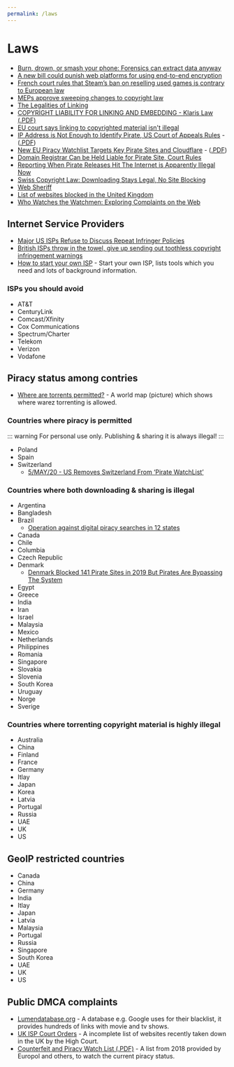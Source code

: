```yaml
---
permalink: /laws
---
```


# Laws

- [Burn, drown, or smash your phone: Forensics can extract data anyway](https://www.zdnet.com/article/burn-drown-or-smash-your-phone-forensics-can-extract-data-anyway/)
- [A new bill could punish web platforms for using end-to-end encryption](https://www.theverge.com/2020/1/31/21116788/earn-it-act-section-230-lindsey-graham-draft-bill-encryption)
- [French court rules that Steam’s ban on reselling used games is contrary to European law](https://www.polygon.com/2019/9/19/20874384/french-court-steam-valve-used-games-eu-law)
- [MEPs approve sweeping changes to copyright law](https://www.theguardian.com/media/2019/mar/26/meps-approve-sweeping-changes-to-copyright-law-european-copyright-directive)
- [The Legalities of Linking](https://www.lifewire.com/legalities-of-linking-3468972)
- [COPYRIGHT LIABILITY FOR LINKING AND EMBEDDING - Klaris Law (.PDF)](https://klarislaw.com/wp-content/uploads/klarislaw-copyright-liability-for-linking-and-embedding.pdf)
- [EU court says linking to copyrighted material isn't illegal](https://www.engadget.com/2016/04/08/eu-court-linking-copyrighted-content-is-legal/)
- [IP Address is Not Enough to Identify Pirate, US Court of Appeals Rules](https://torrentfreak.com/ip-address-is-not-enough-to-identify-pirate-us-court-of-appeals-rules-180828/) - ([.PDF](https://cdn.ca9.uscourts.gov/datastore/opinions/2018/08/27/17-35041.pdf))
- [New EU Piracy Watchlist Targets Key Pirate Sites and Cloudflare](https://torrentfreak.com/new-eu-piracy-watchlist-targets-key-pirate-sites-and-cloudflare-181210/) - ([.PDF](https://torrentfreak.com/images/tradoc_157564.pdf))
- [Domain Registrar Can be Held Liable for Pirate Site, Court Rules](https://torrentfreak.com/domain-registrar-can-be-held-liable-for-pirate-site-court-rules-181224/)
- [Reporting When Pirate Releases Hit The Internet is Apparently Illegal Now](https://torrentfreak.com/reporting-when-pirate-releases-hit-the-internet-is-apparently-illegal-now-190101/)
- [Swiss Copyright Law: Downloading Stays Legal, No Site Blocking](https://torrentfreak.com/swiss-copyright-law-downloading-stays-legal-no-site-blocking/)
- [Web Sheriff](https://en.wikipedia.org/wiki/Web_Sheriff)
- [List of websites blocked in the United Kingdom](https://en.wikipedia.org/wiki/List_of_websites_blocked_in_the_United_Kingdom)
- [Who Watches the Watchmen: Exploring Complaints on the Web](https://arxiv.org/abs/1902.05796)

## Internet Service Providers

- [Major US ISPs Refuse to Discuss Repeat Infringer Policies](https://torrentfreak.com/major-us-isps-refuse-to-discuss-repeat-infringer-policies-190912/)
- [British ISPs throw in the towel, give up sending out toothless copyright infringement warnings](https://www.theregister.co.uk/2019/07/20/creative_content_piracy/)
- [How to start your own ISP](https://startyourownisp.com/) - Start your own ISP, lists tools which you need and lots of background information.

### ISPs you should avoid

- AT&T
- CenturyLink
- Comcast/Xfinity
- Cox Communications
- Spectrum/Charter
- Telekom
- Verizon
- Vodafone

## Piracy status among contries

- [Where are torrents permitted?](https://i.imgur.com/3fHyG2S.png) - A world map (picture) which shows where warez torrenting is allowed.

### Countries where piracy is permitted

::: warning
For personal use only. Publishing & sharing it is always illegal!
:::

- Poland
- Spain
- Switzerland
  - [5/MAY/20 - US Removes Switzerland From ‘Pirate WatchList’](https://torrentfreak.com/us-removes-switzerland-from-pirate-watchlist-200550/)

### Countries where both downloading & sharing is illegal

- Argentina
- Bangladesh
- Brazil
  - [Operation against digital piracy searches in 12 states](https://g1.globo.com/sp/sao-paulo/noticia/2019/11/01/policia-civil-deflagra-operacao-contra-pirataria-digital-em-sp.ghtml)
- Canada
- Chile
- Columbia
- Czech Republic
- Denmark
  - [Denmark Blocked 141 Pirate Sites in 2019 But Pirates Are Bypassing The System](https://torrentfreak.com/denmark-blocked-141-pirate-sites-in-2019-but-pirates-are-bypassing-the-system-200503/)
- Egypt
- Greece
- India
- Iran
- Israel
- Malaysia
- Mexico
- Netherlands
- Philippines
- Romania
- Singapore
- Slovakia
- Slovenia
- South Korea
- Uruguay
- Norge
- Sverige

### Countries where torrenting copyright material is highly illegal

- Australia
- China
- Finland
- France
- Germany
- Itlay
- Japan
- Korea
- Latvia
- Portugal
- Russia
- UAE
- UK
- US

## GeoIP restricted countries

- Canada
- China
- Germany
- India
- Itlay
- Japan
- Latvia
- Malaysia
- Portugal
- Russia
- Singapore
- South Korea
- UAE
- UK
- US

## Public DMCA complaints

- [Lumendatabase.org](https://www.lumendatabase.org/) - A database e.g. Google uses for their blacklist, it provides hundreds of links with movie and tv shows.
- [UK ISP Court Orders](http://www.ukispcourtorders.co.uk/) - A incomplete list of websites recently taken down in the UK by the High Court.
- [Counterfeit and Piracy Watch List (.PDF)](https://torrentfreak.com/images/tradoc_157564.pdf) - A list from 2018 provided by Europol and others, to watch the current piracy status.

